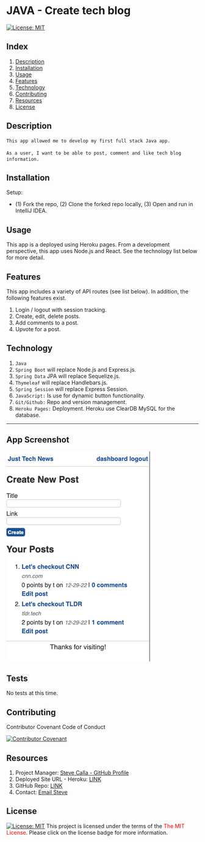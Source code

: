 # JAVA - Create tech blog
[![License:  MIT](https://img.shields.io/badge/License-MIT-yellow.svg)](https://opensource.org/licenses/MIT)

## Index

1. [Description](#description)
2. [Installation](#installation)
3. [Usage](#usage)
4. [Features](#features)
5. [Technology](#technology)
6. [Contributing](#contributing)
7. [Resources](#resources)
8. [License](#license)

## Description

```
This app allowed me to develop my first full stack Java app.

As a user, I want to be able to post, comment and like tech blog information.

```

## Installation

Setup:
- (1) Fork the repo, (2) Clone the forked repo locally, (3) Open and run in IntelliJ IDEA.

## Usage

This app is a deployed using Heroku pages. From a development perspective, this app uses Node.js and React. See the technology list below for more detail.

## Features

This app includes a variety of API routes (see list below). In addition, the following features exist.

1. Login / logout with session tracking.
2. Create, edit, delete posts.
3. Add comments to a post.
4. Upvote for a post.

## Technology

1. `Java`
2. `Spring Boot` will replace Node.js and Express.js.
3. `Spring Data` JPA will replace Sequelize.js.
4. `Thymeleaf` will replace Handlebars.js. 
5. `Spring Session` will replace Express Session.
6. `JavaScript:` Is use for dynamic button functionality.
7. `Git/Github:` Repo and version management.
8. `Heroku Pages:` Deployment. Heroku use ClearDB MySQL for the database.

---

## App Screenshot

![App Screenshot](./src/assets/26_tech_blog_java.png)

## Tests

No tests at this time.

## Contributing

Contributor Covenant Code of Conduct

[![Contributor Covenant](https://img.shields.io/badge/Contributor%20Covenant-2.1-4baaaa.svg)](https://www.contributor-covenant.org/version/2/1/code_of_conduct/code_of_conduct.md)

## Resources

1. Project Manager: [Steve Calla - GitHub Profile](https://github.com/stevecalla)
2. Deployed Site URL - Heroku: [LINK](https://cc-java-api-calla.herokuapp.com/)
3. GitHub Repo: [LINK](https://github.com/stevecalla/tech-news-java-api)
4. Contact: [Email Steve](mailto:callasteven@gmail.com)

## License

[![License:  MIT](https://img.shields.io/badge/License-MIT-yellow.svg)](https://opensource.org/licenses/MIT)
This project is licensed under the terms of the <span style="color:red">The MIT License</span>. Please click on the license badge for more information.
